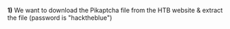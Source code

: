 **1)** We want to download the Pikaptcha file from the HTB website & extract the file (password is "hacktheblue")
